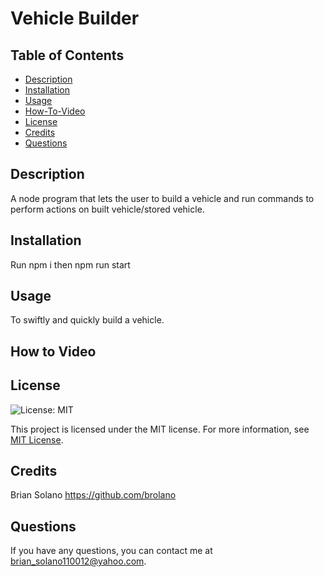 # Vehicle Builder

## Table of Contents
- [Description](#description)
- [Installation](#installation)
- [Usage](#usage)
- [How-To-Video](#how-to-video)
- [License](#license)
- [Credits](#credits)
- [Questions](#questions)

## Description
A node program that lets the user to build a vehicle and run commands to perform actions on built vehicle/stored vehicle.

## Installation
Run npm i then npm run start

## Usage
To swiftly and quickly build a vehicle.

## How to Video




## License
![License: MIT](https://img.shields.io/badge/License-MIT-yellow.svg)

This project is licensed under the MIT license. For more information, see [MIT License](https://opensource.org/licenses/MIT).



## Credits
Brian Solano https://github.com/brolano

## Questions
If you have any questions, you can contact me at [brian_solano110012@yahoo.com](mailto:brian_solano110012@yahoo.com).
